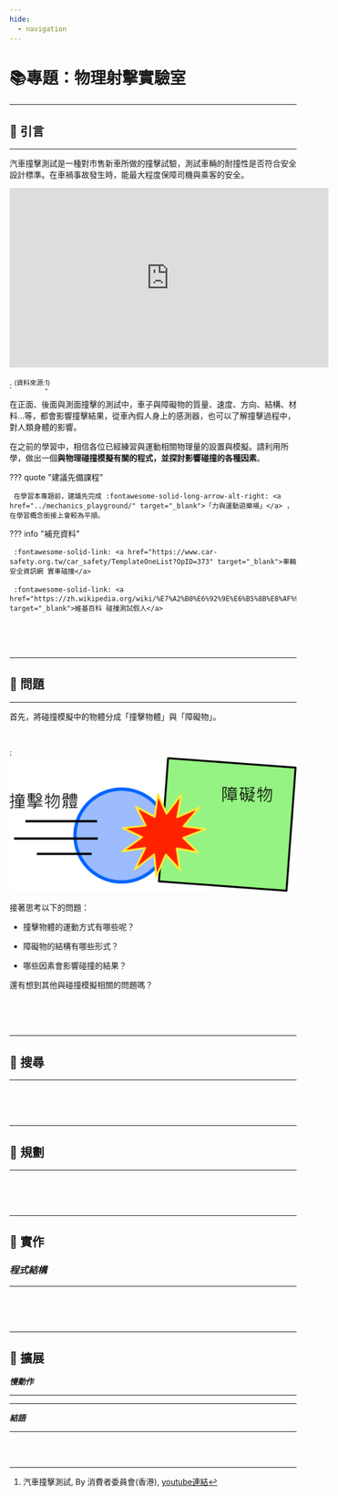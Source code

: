 ```yaml
---
hide:
  - navigation
---
```


# 📚專題：物理射擊實驗室

----------------------------
##  📕 引言 
----------------------------

汽車撞擊測試是一種對市售新車所做的撞擊試驗，測試車輛的耐撞性是否符合安全設計標準。在車禍事故發生時，能最大程度保障司機與乘客的安全。

<iframe width="560" height="315" src="https://www.youtube.com/embed/G0EVIYU59zk?start=0&amp;end=125" frameborder="0" allow="accelerometer; autoplay; encrypted-media; gyroscope; picture-in-picture" allowfullscreen></iframe>

: <sup>(資料來源:</sup>[^car_collision]<sup>)</sup>

[^car_collision]: 汽車撞擊測試, By 消費者委員會(香港), [youtube連結](https://www.youtube.com/watch?v=G0EVIYU59zk) 


在正面、後面與測面撞擊的測試中，車子與障礙物的質量、速度、方向、結構、材料…等，都會影響撞擊結果，從車內假人身上的感測器，也可以了解撞擊過程中，對人類身體的影響。

在之前的學習中，相信各位已經練習與運動相關物理量的設置與模擬。請利用所學，做出一個**與物理碰撞模擬有關的程式，並探討影響碰撞的各種因素**。


??? quote "建議先備課程"

     在學習本專題前，建議先完成 :fontawesome-solid-long-arrow-alt-right: <a href="../mechanics_playground/" target="_blank">「力與運動遊樂場」</a> ，在學習概念銜接上會較為平順。


??? info "補充資料"

     :fontawesome-solid-link: <a href="https://www.car-safety.org.tw/car_safety/TemplateOneList?OpID=373" target="_blank">車輛安全資訊網 實車碰撞</a>

     :fontawesome-solid-link: <a href="https://zh.wikipedia.org/wiki/%E7%A2%B0%E6%92%9E%E6%B5%8B%E8%AF%95%E5%81%87%E4%BA%BA" target="_blank">維基百科 碰撞測試假人</a>


     



<br/><br/><br/> 

----------------------------
##  📙 問題 
----------------------------

首先，將碰撞模擬中的物體分成「撞擊物體」與「障礙物」。

<br/>

: ![撞擊物體與障礙物](collision_thought.png)


接著思考以下的問題：

* 撞擊物體的運動方式有哪些呢？

* 障礙物的結構有哪些形式？

* 哪些因素會影響碰撞的結果？


還有想到其他與碰撞模擬相關的問題嗎？


<br/><br/><br/> 

----------------------------
##  📗 搜尋
----------------------------



<br/><br/><br/> 

----------------------------
##  📒 規劃
----------------------------




<br/><br/><br/> 

----------------------------
##  📘 實作


###  ***程式結構***

----------------------------




<br/><br/><br/>

----------------------------
##  📙 擴展


***慢動作***

----------------------------





----------------------------

***結語***

----------------------------





<br/><br/>












